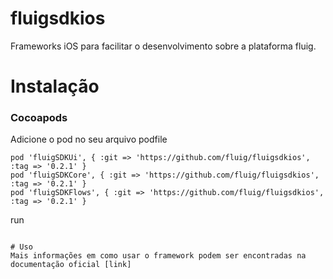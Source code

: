 # fluigsdkios
Frameworks iOS para facilitar o desenvolvimento sobre a plataforma fluig.

# Instalação
### Cocoapods 
Adicione o pod no seu arquivo podfile

```
pod 'fluigSDKUi', { :git => 'https://github.com/fluig/fluigsdkios', :tag => '0.2.1' }
pod 'fluigSDKCore', { :git => 'https://github.com/fluig/fluigsdkios', :tag => '0.2.1' }
pod 'fluigSDKFlows', { :git => 'https://github.com/fluig/fluigsdkios', :tag => '0.2.1' }
```

run

``` pod install

# Uso
Mais informações em como usar o framework podem ser encontradas na documentação oficial [link]
